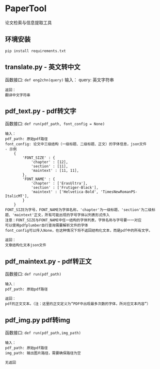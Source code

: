 # PaperTool
 论文检索与信息提取工具

## 环境安装

`pip install requirements.txt`


## translate.py - 英文转中文
函数接口: `def eng2chn(query)`
    输入：
    query: 英文字符串
    
    返回：
    翻译中文字符串

## pdf_text.py - pdf转文字
 函数接口: `def run(pdf_path, font_config = None)`

    输入：
    pdf_path: 原始pdf路径
    font_config: 论文中三级结构（一级标题、二级标题、正文）的字体信息，json文件
    - 示例
        {
            'FONT_SIZE' : {
                'chapter' : [12],
                'section' : [11],
                'maintext' : [11, 11],
            },
            'FONT_NAME' : {
                'chapter' : ['ErasUltra'],
                'section' : ['Frutiger-Black'],
                'maintext' : ['Helvetica-Bold', 'TimesNewRomanPS-ItalicMT'],
            }
        }
    FONT_SIZE为字号，FONT_NAME为字体名称，'chapter'为一级标题、'section'为二级标题、'maintext'正文，所有可能出现的字号字体以列表形式传入
    注意：FONT_SIZE与FONT_NAME中任一结构的字体列表，字体名称与字号要一一对应
    可以使用pdfplumber自行查询需要解析文件的字体
    font_config可以传入None，在这种情况下将不返回结构化文本，而是pdf中的所有文字。
    
    返回：
    文章结构化文本json文件

## pdf_maintext.py - pdf转正文
函数接口: `def run(pdf_path)`

    输入：
    pdf_path: 原始pdf路径

    返回：
    pdf的正文文本。（注：这里的正文定义为“PDF中出现最多次数的字体，所对应文本内容”）



## pdf_img.py pdf转img
函数接口: `def run(pdf_path,img_path)`

    输入：
    pdf_path: 原始pdf路径
    img_path: 输出图片路径，需要确保路径为空
    
    无返回